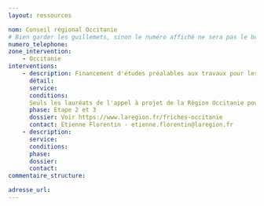 ```yaml
---
layout: ressources

nom: Conseil régional Occitanie
# Bien garder les guillemets, sinon le numéro affiché ne sera pas le bon
numero_telephone: 
zone_intervention: 
    - Occitanie
interventions:
    - description: Financement d'études préalables aux travaux pour les lauréats de l'Appel à projets Reconquête des friches en Occitanie
      détail: 
      service:
      conditions: 
      Seuls les lauréats de l'appel à projet de la Région Occitanie pourront bénéficier de financements. La  Région soutiendra au maximum 1 projet par EPCI et par an, quelle que soit la nature de la maîtrise d’ouvrage et de la dépense.
      phase: Etape 2 et 3
      dossier: Voir https://www.laregion.fr/friches-occitanie
      contact: Etienne Florentin - etienne.florentin@laregion.fr
    - description: 
      service:
      conditions: 
      phase: 
      dossier: 
      contact: 
commentaire_structure: 

adresse_url: 
---
```

